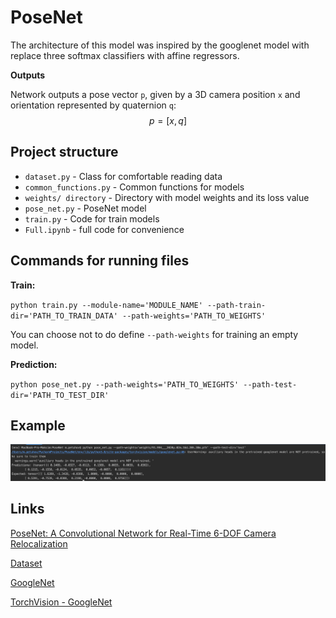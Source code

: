 # PoseNet

The architecture of this model was inspired by the googlenet model with replace three softmax classifiers with affine regressors.  

**Outputs**

Network outputs a pose vector `p`, given by a 3D camera position `x` and orientation represented by quaternion `q`:
$$ p = [x, q] $$

## Project structure

- `dataset.py` - Class for comfortable reading data
- `common_functions.py` - Common functions for models
- `weights/ directory` - Directory with model weights and its loss value
- `pose_net.py` - PoseNet model
- `train.py` - Code for train models
- `Full.ipynb` - full code for convenience

## Commands for running files

**Train:**

`python train.py --module-name='MODULE_NAME' --path-train-dir='PATH_TO_TRAIN_DATA' --path-weights='PATH_TO_WEIGHTS'`

You can choose not to do define `--path-weights` for training an empty model.

**Prediction:**

`python pose_net.py --path-weights='PATH_TO_WEIGHTS' --path-test-dir='PATH_TO_TEST_DIR'`

## Example

![Example](./data/example.png)

## Links

[PoseNet: A Convolutional Network for Real-Time 6-DOF Camera Relocalization](https://arxiv.org/pdf/1505.07427.pdf)

[Dataset](https://yadi.sk/d/E6kkcJoHFZnZ6w)

[GoogleNet](https://arxiv.org/pdf/1409.4842.pdf)

[TorchVision - GoogleNet](https://pytorch.org/docs/stable/_modules/torchvision/models/googlenet.html)